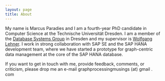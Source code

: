 ```yaml
---
layout: page
title: About
---
```


My name is Marcus Paradies and I am a fourth-year PhD candidate in Computer Science at the Technische Universität Dresden. 
I am a member of the [Database Systems Group](https://wwwdb.inf.tu-dresden.de/) in Dresden and my 
supervisor is [Wolfgang Lehner](https://wwwdb.inf.tu-dresden.de/team/head/prof-dr-ing-wolfgang-lehner/). 
I work in strong collaboration with SAP SE and the SAP HANA development team, where we have started a 
prototype for graph-centric data management at the core of the SAP HANA database.

If you want to get in touch with me, provide feedback, comments, or criticism, please drop me an e-mail graphprocessingmusings (at) gmail . com